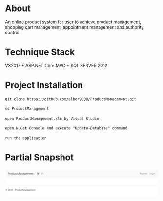 # About
An online product system for user to achieve product management, shopping cart management, appointment management and authority control. 
# Technique Stack
VS2017 + ASP.NET Core MVC + SQL SERVER 2012
# Project Installation
	git clone https://github.com/elbor2008/ProductManagement.git

	cd ProductManagement

	open ProductManagement.sln by Visual Studio

	open NuGet Console and execute "Update-Database" command

	run the application
# Partial Snapshot
![Index](https://github.com/elbor2008/MarkdownPhotos/blob/master/ProductManagement/Index.PNG)